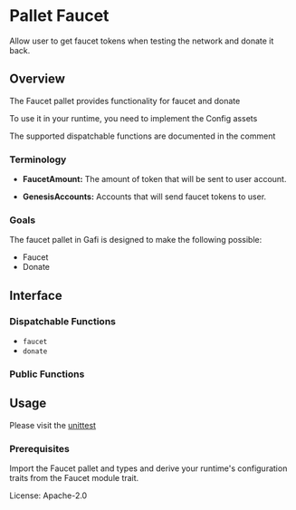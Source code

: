 # Pallet Faucet

Allow user to get faucet tokens when testing the network and donate it back.

## Overview

The Faucet pallet provides functionality for faucet and donate

To use it in your runtime, you need to implement the Config assets

The supported dispatchable functions are documented in the comment

### Terminology

- **FaucetAmount:** The amount of token that will be sent to user account.

- **GenesisAccounts:** Accounts that will send faucet tokens to user.

### Goals

The faucet pallet in Gafi is designed to make the following possible:

- Faucet
- Donate

## Interface

### Dispatchable Functions

- `faucet`
- `donate`

### Public Functions

## Usage

Please visit the [unittest](https://github.com/grindytech/gafi/blob/master/pallets/pallet-faucet/src/tests.rs)

### Prerequisites

Import the Faucet pallet and types and derive your runtime's configuration traits from the Faucet module trait.

License: Apache-2.0
